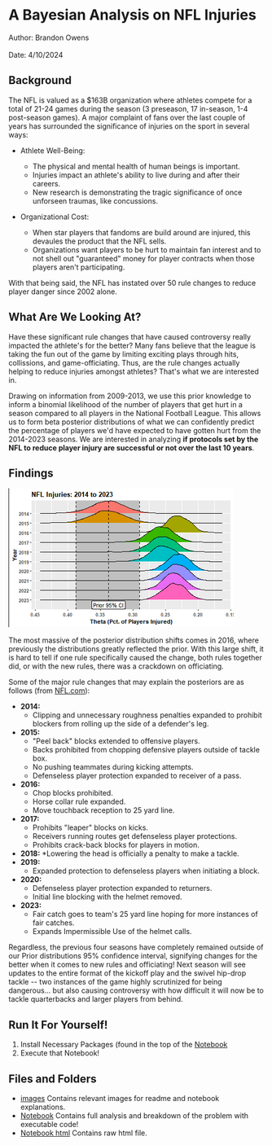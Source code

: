 # A Bayesian Analysis on NFL Injuries
Author: Brandon Owens <br></br>
Date: 4/10/2024

## Background
The NFL is valued as a $163B organization where athletes compete for a total of 21-24 games during the season (3 preseason, 17 in-season, 1-4 post-season games). A major complaint of fans over the last couple of years has surrounded the significance of injuries on the sport in several ways:

* Athlete Well-Being:
  * The physical and mental health of human beings is important.
  * Injuries impact an athlete's ability to live during and after their careers.
  * New research is demonstrating the tragic significance of once unforseen traumas, like concussions.
  
* Organizational Cost:
  * When star players that fandoms are build around are injured, this devaules the product that the NFL sells.
  * Organizations want players to be hurt to maintain fan interest and to not shell out "guaranteed" money for player contracts when those players aren't participating.
  
With that being said, the NFL has instated over 50 rule changes to reduce player danger since 2002 alone.

## What Are We Looking At?
Have these significant rule changes that have caused controversy really impacted the athlete's for the better? Many fans believe that the league is taking the fun out of the game by limiting exciting plays through hits, collissions, and game-officiating. Thus, are the rule changes actually helping to reduce injuries amongst athletes? That's what we are interested in.

Drawing on information from 2009-2013, we use this prior knowledge to inform a binomial likelihood of the number of players that get hurt in a season compared to all players in the National Football League. This allows us to form beta posterior distributions of what we can confidently predict the percentage of players we'd have expected to have gotten hurt from the 2014-2023 seasons. We are interested in analyzing **if protocols set by the NFL to reduce player injury are successful or not over the last 10 years**.

## Findings
![Posterior Distributions](./images/ridge_posteriors.png)

The most massive of the posterior distribution shifts comes in 2016, where previously the distributions greatly reflected the prior. With this large shift, it is hard to tell if one rule specifically caused the change, both rules together did, or with the new rules, there was a crackdown on officiating. 

Some of the major rule changes that may explain the posteriors are as follows (from [NFL.com](https://www.nfl.com/playerhealthandsafety/equipment-and-innovation/rules-changes/nfl-health-and-safety-related-rules-changes-since-2002)):

* **2014:** 
  * Clipping and unnecessary roughness penalties expanded to prohibit blockers from rolling up the side of a defender's leg.
* **2015:**
  * "Peel back" blocks extended to offensive players.
  * Backs prohibited from chopping defensive players outside of tackle box.
  * No pushing teammates during kicking attempts.
  * Defenseless player protection expanded to receiver of a pass.
* **2016:**
  * Chop blocks prohibited.
  * Horse collar rule expanded.
  * Move touchback reception to 25 yard line.
* **2017:**
  * Prohibits "leaper" blocks on kicks.
  * Receivers running routes get defenseless player protections.
  * Prohibits crack-back blocks for players in motion.
* **2018:**
  *Lowering the head is officially a penalty to make a tackle.
* **2019:**
  * Expanded protection to defenseless players when initiating a block.
* **2020:**
  * Defenseless player protection expanded to returners.
  * Initial line blocking with the helmet removed.
* **2023:**
  * Fair catch goes to team's 25 yard line hoping for more instances of fair catches.
  * Expands Impermissible Use of the helmet calls.


Regardless, the previous four seasons have completely remained outside of our Prior distributions 95% confidence interval, signifying changes for the better when it comes to new rules and officiating! Next season will see updates to the entire format of the kickoff play and the swivel hip-drop tackle -- two instances of the game highly scrutinized for being dangerous... but also causing controversy with how difficult it will now be to tackle quarterbacks and larger players from behind.

## Run It For Yourself!
1. Install Necessary Packages (found in the top of the [Notebook](https://github.com/brandonowens24/NFL-Injuries-Bayesian-Analysis/blob/main/NFL_injuries_bayesian_analysis.Rmd)
2. Execute that Notebook!

## Files and Folders
* [images](https://github.com/brandonowens24/NFL-Injuries-Bayesian-Analysis/tree/main/images) Contains relevant images for readme and notebook explanations.
* [Notebook](https://github.com/brandonowens24/NFL-Injuries-Bayesian-Analysis/blob/main/NFL_injuries_bayesian_analysis.Rmd) Contains full analysis and breakdown of the problem with executable code!
* [Notebook html](https://github.com/brandonowens24/NFL-Injuries-Bayesian-Analysis/blob/main/NFL_injury_bayesian_analysis.html) Contains raw html file.


